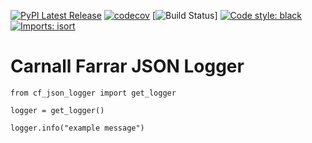 [![PyPI Latest Release](https://img.shields.io/pypi/v/{}.svg)](https://pypi.org/project/{}/) [![codecov](https://codecov.io/gh/carnall-farrar/cf-json-logger/branch/main/graph/badge.svg?token=2R3MZHAHKZ)](https://codecov.io/gh/carnall-farrar/cf-json-logger) [![Build Status](https://github.com/carnall-farrar/cf-json-logger/actions/workflows/main.yml/badge.svg)] [![Code style: black](https://img.shields.io/badge/code%20style-black-000000.svg)](https://github.com/psf/black) [![Imports: isort](https://img.shields.io/badge/%20imports-isort-%231674b1?style=flat&labelColor=ef8336)](https://pycqa.github.io/isort/)

# Carnall Farrar JSON Logger

```
from cf_json_logger import get_logger

logger = get_logger()

logger.info("example message")
```